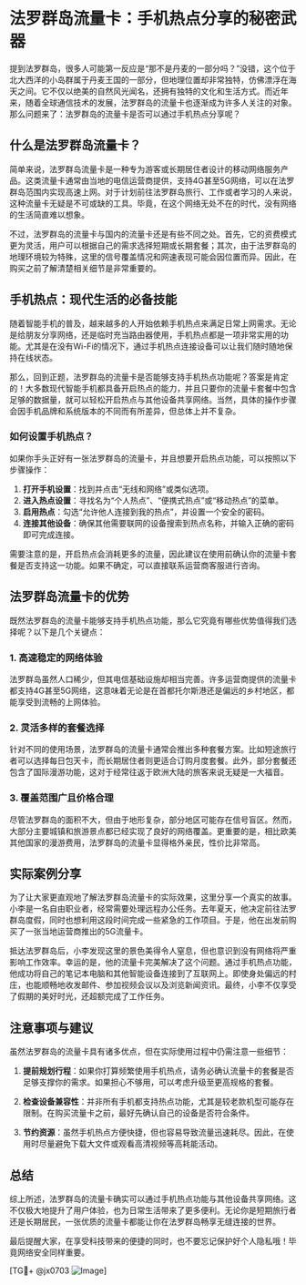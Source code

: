 # 法罗群岛流量卡：手机热点分享的秘密武器

提到法罗群岛，很多人可能第一反应是“那不是丹麦的一部分吗？”没错，这个位于北大西洋的小岛群属于丹麦王国的一部分，但地理位置却非常独特，仿佛漂浮在海天之间。它不仅以绝美的自然风光闻名，还拥有独特的文化和生活方式。而近年来，随着全球通信技术的发展，法罗群岛的流量卡也逐渐成为许多人关注的对象。那么问题来了：法罗群岛的流量卡是否可以通过手机热点分享呢？

## 什么是法罗群岛流量卡？

简单来说，法罗群岛流量卡是一种专为游客或长期居住者设计的移动网络服务产品。这类流量卡通常由当地的电信运营商提供，支持4G甚至5G网络，可以在法罗群岛范围内实现高速上网。对于计划前往法罗群岛旅行、工作或者学习的人来说，这种流量卡无疑是不可或缺的工具。毕竟，在这个网络无处不在的时代，没有网络的生活简直难以想象。

不过，法罗群岛的流量卡与国内的流量卡还是有些不同之处。首先，它的资费模式更为灵活，用户可以根据自己的需求选择短期或长期套餐；其次，由于法罗群岛的地理环境较为特殊，这里的信号覆盖情况和网速表现可能会因位置而异。因此，在购买之前了解清楚相关细节是非常重要的。

## 手机热点：现代生活的必备技能

随着智能手机的普及，越来越多的人开始依赖手机热点来满足日常上网需求。无论是给朋友分享网络，还是临时充当路由器使用，手机热点都是一项非常实用的功能。尤其是在没有Wi-Fi的情况下，通过手机热点连接设备可以让我们随时随地保持在线状态。

那么，回到正题，法罗群岛的流量卡是否能够支持手机热点功能呢？答案是肯定的！大多数现代智能手机都具备开启热点的能力，并且只要你的流量卡套餐中包含足够的数据量，就可以轻松开启热点与其他设备共享网络。当然，具体的操作步骤会因手机品牌和系统版本的不同而有所差异，但总体上并不复杂。

### 如何设置手机热点？

如果你手头正好有一张法罗群岛的流量卡，并且想要开启热点功能，可以按照以下步骤操作：

1. **打开手机设置**：找到并点击“无线和网络”或类似选项。
2. **进入热点设置**：寻找名为“个人热点”、“便携式热点”或“移动热点”的菜单。
3. **启用热点**：勾选“允许他人连接到我的热点”，并设置一个安全的密码。
4. **连接其他设备**：确保其他需要联网的设备搜索到热点名称，并输入正确的密码即可完成连接。

需要注意的是，开启热点会消耗更多的流量，因此建议在使用前确认你的流量卡套餐是否支持这一功能。如果不确定，可以直接联系运营商客服进行咨询。

## 法罗群岛流量卡的优势

既然法罗群岛的流量卡能够支持手机热点功能，那么它究竟有哪些优势值得我们选择呢？以下是几个关键点：

### 1. 高速稳定的网络体验
法罗群岛虽然人口稀少，但其电信基础设施却相当完善。许多运营商提供的流量卡都支持4G甚至5G网络，这意味着无论是在首都托尔斯港还是偏远的乡村地区，都能享受到流畅的上网体验。

### 2. 灵活多样的套餐选择
针对不同的使用场景，法罗群岛的流量卡通常会推出多种套餐方案。比如短途旅行者可以选择每日包天卡，而长期居住者则更适合订购月度套餐。此外，部分套餐还包含了国际漫游功能，这对于经常往返于欧洲大陆的旅客来说无疑是一大福音。

### 3. 覆盖范围广且价格合理
尽管法罗群岛的面积不大，但由于地形复杂，部分地区可能存在信号盲区。然而，大部分主要城镇和旅游景点都已经实现了良好的网络覆盖。更重要的是，相比欧美其他国家的漫游费用，法罗群岛的流量卡显得格外亲民，性价比非常高。

## 实际案例分享

为了让大家更直观地了解法罗群岛流量卡的实际效果，这里分享一个真实的故事。小李是一名自由职业者，经常需要处理远程办公任务。去年夏天，他决定前往法罗群岛度假，同时也想利用这段时间完成一些紧急的工作项目。于是，他在出发前购买了一张当地运营商推出的5G流量卡。

抵达法罗群岛后，小李发现这里的景色美得令人窒息，但也意识到没有网络将严重影响工作效率。幸运的是，他的流量卡完美解决了这个问题。通过手机热点功能，他成功将自己的笔记本电脑和其他智能设备连接到了互联网上。即使身处偏远的村庄，也能顺畅地收发邮件、参加视频会议以及浏览新闻资讯。最终，小李不仅享受了假期的美好时光，还超额完成了工作任务。

## 注意事项与建议

虽然法罗群岛的流量卡具有诸多优点，但在实际使用过程中仍需注意一些细节：

1. **提前规划行程**：如果你打算频繁使用手机热点，请务必确认流量卡的套餐是否足够支撑你的需求。如果担心不够用，可以考虑升级至更高规格的套餐。
   
2. **检查设备兼容性**：并非所有手机都支持热点功能，尤其是较老款机型可能存在限制。在购买流量卡之前，最好先确认自己的设备是否符合条件。

3. **节约资源**：虽然手机热点方便快捷，但也容易导致流量迅速耗尽。因此，在使用时尽量避免下载大文件或观看高清视频等高耗能活动。

## 总结

综上所述，法罗群岛的流量卡确实可以通过手机热点功能与其他设备共享网络。这不仅极大地提升了用户体验，也为日常生活带来了更多便利。无论你是短期旅行者还是长期居民，一张优质的流量卡都能让你在法罗群岛畅享无缝连接的世界。

最后提醒大家，在享受科技带来的便捷的同时，也不要忘记保护好个人隐私哦！毕竟网络安全同样重要。

[TG💪+ @jx0703 ![Image](https://github.com/user-attachments/assets/dbca1d08-cadb-493c-b0ec-ad6f7a83f270)]
